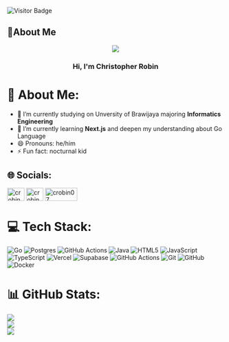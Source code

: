 ![Visitor Badge](https://visitor-badge.laobi.icu/badge?page_id=CRobinDev)
## 👻About Me

<div id="header" align="center"> 
    <img src="https://media.giphy.com/media/v1.Y2lkPTc5MGI3NjExanV5NmVjZ2R4Ymh0ZXI2bTAwbWRlMnpzY3M0OGczZ21maWZnbHdxaiZlcD12MV9pbnRlcm5hbF9naWZfYnlfaWQmY3Q9Zw/hAgYucX9zaZ32krFFI/giphy.gif">
</div>
<h3 align="center">
Hi, I'm Christopher Robin
</h3>

# 💫 About Me:
- 🔭 I’m currently studying on Unversity of Brawijaya majoring **Informatics Engineering**<br>
- 🌱 I’m currently learning **Next.js** and deepen my understanding about Go Language<br>
- 😄 Pronouns: he/him<br>
- ⚡ Fun fact: nocturnal kid 


## 🌐 Socials:
<a href="https://instagram.com/@c.robin07" target="blank"><img align="center" src="https://raw.githubusercontent.com/rahuldkjain/github-profile-readme-generator/master/src/images/icons/Social/instagram.svg" alt="crobin07" height="30" width="40" /></a>
<a href="https://www.linkedin.com/in/christopher-robin-tanugroho-031310289" target="blank"><img align="center" src="https://raw.githubusercontent.com/rahuldkjain/github-profile-readme-generator/master/src/images/icons/Social/linked-in-alt.svg" alt="crobin07" height="30" width="40" /></a>
<a href="mailto:williamchen1506@gmail.com" target="blank"><img align="center" src="https://img.shields.io/badge/Email-D14836?logo=gmail&logoColor=white" alt="crobin07" height="30" width="75" /></a>

# 💻 Tech Stack:
![Go](https://img.shields.io/badge/go-%2300ADD8.svg?style=for-the-badge&logo=go&logoColor=white) ![Postgres](https://img.shields.io/badge/postgres-%23316192.svg?style=for-the-badge&logo=postgresql&logoColor=white) ![GitHub Actions](https://img.shields.io/badge/github%20actions-%232671E5.svg?style=for-the-badge&logo=githubactions&logoColor=white) ![Java](https://img.shields.io/badge/java-%23ED8B00.svg?style=for-the-badge&logo=openjdk&logoColor=white) ![HTML5](https://img.shields.io/badge/html5-%23E34F26.svg?style=for-the-badge&logo=html5&logoColor=white) ![JavaScript](https://img.shields.io/badge/javascript-%23323330.svg?style=for-the-badge&logo=javascript&logoColor=%23F7DF1E) ![TypeScript](https://img.shields.io/badge/typescript-%23007ACC.svg?style=for-the-badge&logo=typescript&logoColor=white) ![Vercel](https://img.shields.io/badge/vercel-%23000000.svg?style=for-the-badge&logo=vercel&logoColor=white) ![Supabase](https://img.shields.io/badge/Supabase-3ECF8E?style=for-the-badge&logo=supabase&logoColor=white) ![GitHub Actions](https://img.shields.io/badge/github%20actions-%232671E5.svg?style=for-the-badge&logo=githubactions&logoColor=white) ![Git](https://img.shields.io/badge/git-%23F05033.svg?style=for-the-badge&logo=git&logoColor=white) ![GitHub](https://img.shields.io/badge/github-%23121011.svg?style=for-the-badge&logo=github&logoColor=white) ![Docker](https://img.shields.io/badge/docker-%230db7ed.svg?style=for-the-badge&logo=docker&logoColor=white)

# 📊 GitHub Stats:
![](https://github-readme-stats.vercel.app/api?username=CRobinDev&theme=dark&hide_border=false&include_all_commits=true&count_private=true)<br/>
![](https://nirzak-streak-stats.vercel.app/?user=CRobinDev&theme=dark&hide_border=false)<br/>
![](https://github-readme-stats.vercel.app/api/top-langs/?username=CRobinDev&theme=dark&hide_border=false&include_all_commits=true&count_private=true&layout=compact)
